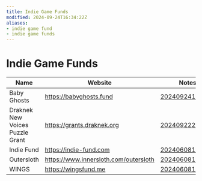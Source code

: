 ```yaml
---
title: Indie Game Funds
modified: 2024-09-24T16:34:22Z
aliases:
- indie game fund
- indie game funds
---
```


# Indie Game Funds

| Name | Website | Notes |
|------|---------|-------|
| Baby Ghosts | https://babyghosts.fund | [20240924163422](../entries/20240924163422.md) |
| Draknek New Voices Puzzle Grant | https://grants.draknek.org | [20240922211414](../entries/20240922211414.md) |
| Indie Fund | https://indie-fund.com | [20240608191609](../entries/20240608191609.md) |
| Outersloth | https://www.innersloth.com/outersloth | [20240608190738](../entries/20240608190738.md) |
| WINGS | https://wingsfund.me | [20240608192231](../entries/20240608192231.md) |
